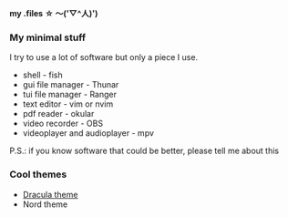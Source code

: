 **my .files** __☆ ～('▽^人)')__


### My minimal stuff
I try to use a lot of software but only a piece I use.

 - shell - fish
 - gui file manager - Thunar
 - tui file manager - Ranger
 - text editor - vim or nvim
 - pdf reader - okular
 - video recorder - OBS
 - videoplayer and audioplayer - mpv

P.S.: if you know software that could be better, please tell me about this


### Cool themes
- [Dracula theme](https://gitlab.com/KevinNThomas/dotfiles)
- Nord theme
